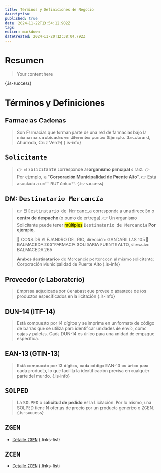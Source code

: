 ```yaml
---
title: Términos y Definiciones de Negocio
description: 
published: true
date: 2024-11-22T13:54:12.902Z
tags: 
editor: markdown
dateCreated: 2024-11-20T12:38:00.792Z
---
```


# Resumen
> Your content here
> 
{.is-success}

# Términos y Definiciones

## Farmacias Cadenas

> Son Farmacias que forman parte de una red de farmacias bajo la misma marca ubicadas en diferentes puntos (Ejemplo: Salcobrand, Ahumada, Cruz Verde)
{.is-info}

## <kbd>Solicitante</kbd>

> 👉 El <kbd>Solicitante</kbd> corresponde al **organismo principal** o raíz. 
> 👉 Por ejemplo, la "**Corporación Municipalidad de Puente Alto**". 
> 👉 Está asociado a un** RUT único**. 
{.is-success}


## DM: <kbd>Destinatario Mercancía</kbd>

> 👉 El <kbd>Destinatario de Mercancia</kbd> corresponde a una dirección o **centro de despacho** (o punto de entrega). 
> 👉 Un organismo Solicitante puede tener <mark>múltiples</mark> <kbd>Destinatario de Mercancia</kbd>
> **Por ejemplo**, 
> 
> 🏪 CONS.DR.ALEJANDRO DEL RIO, dirección: GANDARILLAS 105 
> 🏪 BALMACEDA 265"FARMACIA SOLIDARIA PUENTE ALTO, dirección BALMACEDA 265
> 
> **Ambos destinatarios** de Mercancia pertenecen al mismo solicitante: Corporación Municipalidad de Puente Alto
{.is-info}


## Proveedor (o Laboratorio)

> Empresa adjudicada por Cenabast que provee o abastece de los productos especificados en la licitación
{.is-info}


## DUN-14 (ITF-14)

> Está compuesto por 14 dígitos y se imprime en un formato de código de barras que se utiliza para identificar unidades de envío, como cajas y paletas. Cada DUN-14 es único para una unidad de empaque específica.


## EAN-13 (GTIN-13)

> Está compuesto por 13 dígitos, cada código EAN-13 es único para cada producto, lo que facilita la identificación precisa en cualquier parte del mundo.
{.is-info}

## <kbd>SOLPED</kbd>

> La <kbd>SOLPED</kbd> o **solicitud de pedido** es la Licitación. Por lo mismo, una SOLPED tiene N ofertas de precio por un producto genérico o ZGEN.
{.is-success}

## <kbd>ZGEN</kbd>

- [Detalle <kbd>ZGEN</kbd>](https://docs.cenabast.cl/en/business/products-classes#zgen)
{.links-list}

## <kbd>ZCEN</kbd>

- [Detalle <kbd>ZCEN</kbd>](https://docs.cenabast.cl/en/business/products-classes#zcen)
{.links-list}


